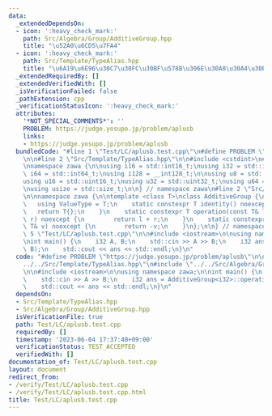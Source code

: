 ```yaml
---
data:
  _extendedDependsOn:
  - icon: ':heavy_check_mark:'
    path: Src/Algebra/Group/AdditiveGroup.hpp
    title: "\u52A0\u6CD5\u7FA4"
  - icon: ':heavy_check_mark:'
    path: Src/Template/TypeAlias.hpp
    title: "\u6A19\u6E96\u30C7\u30FC\u30BF\u578B\u306E\u30A8\u30A4\u30EA\u30A2\u30B9"
  _extendedRequiredBy: []
  _extendedVerifiedWith: []
  _isVerificationFailed: false
  _pathExtension: cpp
  _verificationStatusIcon: ':heavy_check_mark:'
  attributes:
    '*NOT_SPECIAL_COMMENTS*': ''
    PROBLEM: https://judge.yosupo.jp/problem/aplusb
    links:
    - https://judge.yosupo.jp/problem/aplusb
  bundledCode: "#line 1 \"Test/LC/aplusb.test.cpp\"\n#define PROBLEM \"https://judge.yosupo.jp/problem/aplusb\"\
    \n\n#line 2 \"Src/Template/TypeAlias.hpp\"\n\n#include <cstdint>\n#include <cstddef>\n\
    \nnamespace zawa {\n\nusing i16 = std::int16_t;\nusing i32 = std::int32_t;\nusing\
    \ i64 = std::int64_t;\nusing i128 = __int128_t;\n\nusing u8 = std::uint8_t;\n\
    using u16 = std::uint16_t;\nusing u32 = std::uint32_t;\nusing u64 = std::uint64_t;\n\
    \nusing usize = std::size_t;\n\n} // namespace zawa\n#line 2 \"Src/Algebra/Group/AdditiveGroup.hpp\"\
    \n\nnamespace zawa {\n\ntemplate <class T>\nclass AdditiveGroup {\npublic:\n \
    \   using ValueType = T;\n    static constexpr T identity() noexcept {\n     \
    \   return T{};\n    }\n    static constexpr T operation(const T& l, const T&\
    \ r) noexcept {\n        return l + r;\n    }\n    static constexpr T inverse(const\
    \ T& v) noexcept {\n        return -v;\n    }\n};\n\n} // namespace zawa\n#line\
    \ 5 \"Test/LC/aplusb.test.cpp\"\n\n#include <iostream>\n\nusing namespace zawa;\n\
    \nint main() {\n    i32 A, B;\n    std::cin >> A >> B;\n    i32 ans = AdditiveGroup<i32>::operation(A,\
    \ B);\n    std::cout << ans << std::endl;\n}\n"
  code: "#define PROBLEM \"https://judge.yosupo.jp/problem/aplusb\"\n\n#include \"\
    ../../Src/Template/TypeAlias.hpp\"\n#include \"../../Src/Algebra/Group/AdditiveGroup.hpp\"\
    \n\n#include <iostream>\n\nusing namespace zawa;\n\nint main() {\n    i32 A, B;\n\
    \    std::cin >> A >> B;\n    i32 ans = AdditiveGroup<i32>::operation(A, B);\n\
    \    std::cout << ans << std::endl;\n}\n"
  dependsOn:
  - Src/Template/TypeAlias.hpp
  - Src/Algebra/Group/AdditiveGroup.hpp
  isVerificationFile: true
  path: Test/LC/aplusb.test.cpp
  requiredBy: []
  timestamp: '2023-06-04 17:37:40+09:00'
  verificationStatus: TEST_ACCEPTED
  verifiedWith: []
documentation_of: Test/LC/aplusb.test.cpp
layout: document
redirect_from:
- /verify/Test/LC/aplusb.test.cpp
- /verify/Test/LC/aplusb.test.cpp.html
title: Test/LC/aplusb.test.cpp
---
```

